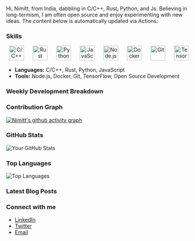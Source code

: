 Hi, Nimitt, from India, dabbling in C/C++, Rust, Python, and Js. Believing in long-termism, I am often open source and enjoy experimenting with new ideas. The content below is automatically updated via Actions:

### Skills

<p align="center">
  <img src="https://upload.wikimedia.org/wikipedia/commons/1/18/ISO_C%2B%2B_Logo.svg" alt="C/C++" width="40" height="40" style="margin-right: 20px;"/> 
  <img src="https://www.rust-lang.org/logos/rust-logo-512x512.png" alt="Rust" width="40" height="40" style="margin-right: 20px;"/> 
  <img src="https://www.python.org/static/community_logos/python-logo.png" alt="Python" width="40" height="40" style="margin-right: 20px;"/> 
  <img src="https://upload.wikimedia.org/wikipedia/commons/6/6a/JavaScript-logo.png" alt="JavaScript" width="40" height="40" style="margin-right: 20px;"/> 
  <img src="https://upload.wikimedia.org/wikipedia/commons/d/d9/Node.js_logo.svg" alt="Node.js" width="40" height="40" style="margin-right: 20px;"/> 
  <img src="https://www.svgrepo.com/show/349342/docker.svg" alt="Docker" width="40" height="40" style="margin-right: 20px;"/> 
  <img src="https://git-scm.com/images/logos/downloads/Git-Icon-1788C.png" alt="Git" width="40" height="40" style="margin-right: 20px;"/> 
  <img src="https://www.tensorflow.org/images/tf_logo_social.png" alt="TensorFlow" width="40" height="40"/>
</p>

- **Languages:** C/C++, Rust, Python, JavaScript
- **Tools:** Node.js, Docker, Git, TensorFlow, Open Source Development


### Weekly Development Breakdown
<!--START_SECTION:waka-->
<!--END_SECTION:waka-->

### Contribution Graph
[![Nimitt's github activity graph](https://github-readme-activity-graph.vercel.app/graph?username=Nimittxo&theme=github-compact)](https://github.com/ashutosh00710/github-readme-activity-graph)

### GitHub Stats
![Your GitHub Stats](https://github-readme-stats.vercel.app/api?username=Nimittxo&show_icons=true&hide_border=true)

### Top Languages
![Top Languages](https://github-readme-stats.vercel.app/api/top-langs/?username=Nimittxo&layout=compact)

### Latest Blog Posts
<!-- BLOG-POST-LIST:START -->
<!-- BLOG-POST-LIST:END -->

### Connect with me
- [LinkedIn](your-linkedin-link)
- [Twitter](your-twitter-link)
- [Email](your-email-link)
